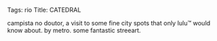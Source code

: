 Tags: rio
Title: CATEDRAL
  
campista no doutor, a visit to some fine city spots that only lulu™ would know about. by metro. some fantastic streeart.